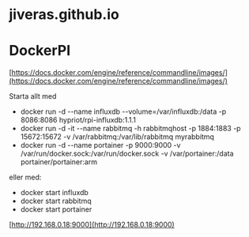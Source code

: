 # jiveras.github.io

# DockerPI

[https://docs.docker.com/engine/reference/commandline/images/](https://docs.docker.com/engine/reference/commandline/images/)

Starta allt med

* docker run -d --name influxdb --volume=/var/influxdb:/data -p 8086:8086 hypriot/rpi-influxdb:1.1.1
* docker run -d -it --name rabbitmq -h rabbitmqhost -p 1884:1883 -p 15672:15672 -v /var/rabbitmq:/var/lib/rabbitmq myrabbitmq
* docker run -d --name portainer -p 9000:9000 -v /var/run/docker.sock:/var/run/docker.sock -v /var/portainer:/data portainer/portainer:arm

eller med:

* docker start influxdb
* docker start rabbitmq
* docker start portainer

[http://192.168.0.18:9000](http://192.168.0.18:9000)
